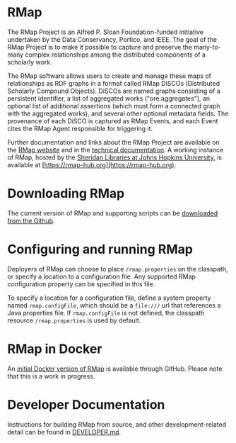 # RMap
The RMap Project is an Alfred P. Sloan Foundation-funded initiative undertaken by the Data Conservancy, Portico, and IEEE. The goal of the RMap Project is to make it possible to capture and preserve the many-to-many complex relationships among the distributed components of a scholarly work. 

The RMap software allows users to create and manage these maps of relationships as RDF graphs in a format called RMap DiSCOs (Distributed Scholarly Compound Objects).  DiSCOs are named graphs consisting of a persistent identifier, a list of aggregated works ("ore:aggregates"), an optional list of additional assertions (which must form a connected graph with the aggregated works), and several other optional metadata fields.  The provenance of each DiSCO is captured as RMap Events, and each Event cites the RMap Agent responsible for triggering it.

Further documentation and links about the RMap Project are available on the [RMap website](http://rmap-project.info/) and in the [technical documentation](https://github.com/rmap-project/rmap-documentation).  A working instance of RMap, hosted by the [Sheridan Libraries at Johns Hopkins University](https://libraries.jhu.edu), is available at [https://rmap-hub.org](https://rmap-hub.org).

# Downloading RMap
The current version of RMap and supporting scripts can be [downloaded from the Github](https://github.com/rmap-project/rmap/releases). 

# Configuring and running RMap
Deployers of RMap can choose to place `/rmap.properties` on the classpath, or specify a location to a configuration file.  Any supported RMap configuration property can be specified in this file.

To specify a location for a configuration file, define a system property named `rmap.configFile`, which should be a `file:///` url that references a Java properties file.  If `rmap.configFile` is not defined, the classpath resource `/rmap.properties` is used by default.  

# RMap in Docker
An [initial Docker version of RMap](https://github.com/rmap-project/rmap-docker) is available through GitHub. Please note that this is a work in progress. 

# Developer Documentation
Instructions for building RMap from source, and other development-related detail can be found in [DEVELOPER.md](DEVELOPER.md).